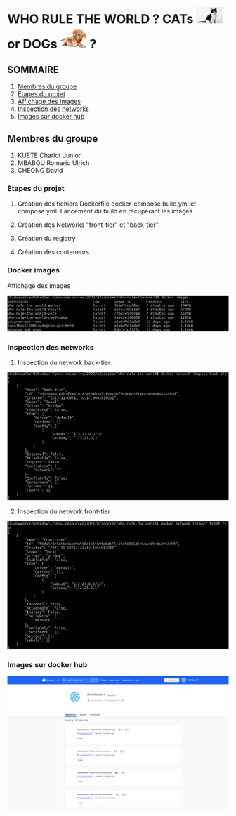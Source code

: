 # WHO RULE THE WORLD ? CATs <img src="images/cat.jpg" alt="cats" width="60" /> or DOGs <img src="images/dog.jpg" alt="dogs" width="60" /> ?

## SOMMAIRE

1. [Membres du groupe](#membres-du-groupe)
2. [Etapes du projet](#etapes-du-projet)
3. [Affichage des images](#docker-images)
4. [Inspection des networks](#inspection-des-network)
5. [Images sur docker hub](#mages-sur-docker-hub)

## Membres du groupe

1. KUETE Charlot Junior
2. MBABOU Romario Ulrich
3. CHEONG David

### Etapes du projet

1. Création des fichiers Dockerfile docker-compose.build.yml et compose.yml.
Lancement du build en récupérant les images

2. Création des Networks "front-tier" et "back-tier".

3. Création du registry

4. Création des conteneurs


### Docker images
Affichage des images

![image1](images/image1.png)

### Inspection des networks
1. Inspection du network back-tier

![image2](images/image2.png)

2. Inspection du network front-tier

![image3](images/image3.png)

### Images sur docker hub

![image4](images/image4.png)

